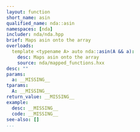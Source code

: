 ```yaml
---
layout: function
short_name: asin
qualified_name: nda::asin
namespaces: [nda]
includer: nda/nda.hpp
brief: Maps asin onto the array
overloads:
  template <typename A> auto nda::asin(A && a):
    desc: Maps asin onto the array
    source: nda/mapped_functions.hxx
desc: ""
params:
  a: __MISSING__
tparams:
  A: __MISSING__
return_value: __MISSING__
example:
  desc: __MISSING__
  code: __MISSING__
see-also: []
...
```

